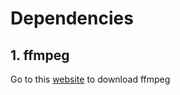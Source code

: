 # Dependencies
## 1. ffmpeg
Go to this [website](https://ffmpeg.org/download.html) to download ffmpeg
